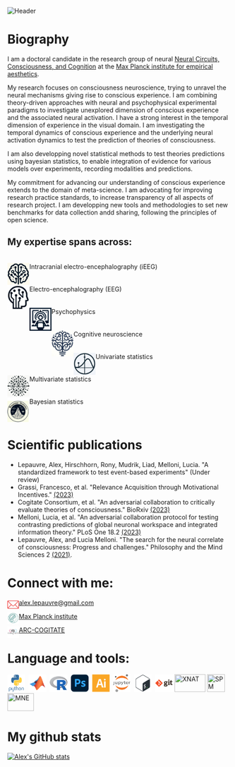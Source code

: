 ![Header](https://github.com/AlexLepauvre/AlexLepauvre/blob/master/logos/banner_github.png)

# Biography
I am a doctoral candidate in the research group of neural [Neural Circuits, Consciousness, and Cognition](https://www.aesthetics.mpg.de/forschung/forschungsgruppe-neural-circuits-consciousness-and-cognition.html) at the [Max Planck institute for empirical aesthetics](https://www.aesthetics.mpg.de). 

My research focuses on consciousness neuroscience, trying to unravel the neural mechanisms giving rise to conscious experience. I am combining theory-driven approaches with neural and psychophysical experimental paradigms to investigate unexplored dimension of conscious experience and the associated neural activation. I have a strong interest in the temporal dimension of experience in the visual domain. I am investigating the temporal dynamics of conscious experience and the underlying neural activation dynamics to test the prediction of theories of consciousness. 

I am also developping novel statistical methods to test theories predictions using bayesian statistics, to enable integration of evidence for various models over experiments, recording modalities and predictions. 

My commitment for advancing our understanding of conscious experience extends to the domain of meta-science. I am advocating for improving research practice standards, to increase transparency of all aspects of research project. I am developping new tools and methodologies to set new benchmarks for data collection andd sharing, following the principles of open science. 

## My expertise spans across:
<br>
<img align="left" alt="email" width="50px"  src="./assets/logos/ieeg.jpg"/> Intracranial electro-encephalography (iEEG) 
<br>
<br>
<br>
<img align="left" alt="email" width="50px"  src="./assets/logos/eeg.jpg"/> Electro-encephalography (EEG)
<br>
<br>
<br>
<img align="left" alt="email" width="50px"  src="./assets/logos/psychophysic.jpg"/> Psychophysics
<br>
<br>
<br>
<img align="left" alt="email" width="50px"  src="./assets/logos/cognitive.jpg"/> Cognitive neuroscience
<br>
<br>
<br>
<img align="left" alt="email" width="50px"  src="./assets/logos/univariate.jpg"/> Univariate statistics
<br>
<br>
<br>
<img align="left" alt="email" width="50px"  src="./assets/logos/multivariate.jpg"/> Multivariate statistics
<br>
<br>
<br>
<img align="left" alt="email" width="50px"  src="./assets/logos/bayesian.jpg"/> Bayesian statistics
<br>
<br>
<br>

# Scientific publications
- Lepauvre, Alex, Hirschhorn, Rony, Mudrik, Liad, Melloni, Lucia. "A standardized framework to test event-based experiments" (Under review)
- Grassi, Francesco, et al. "Relevance Acquisition through Motivational Incentives." [(2023)](https://osf.io/preprints/psyarxiv/3gvm6)
- Cogitate Consortium, et al. "An adversarial collaboration to critically evaluate theories of consciousness." BioRxiv [(2023)](https://www.biorxiv.org/content/10.1101/2023.06.23.546249v1)
- Melloni, Lucia, et al. "An adversarial collaboration protocol for testing contrasting predictions of global neuronal workspace and integrated information theory." PLoS One 18.2 [(2023)](https://journals.plos.org/plosone/article?id=10.1371/journal.pone.0268577)
- Lepauvre, Alex, and Lucia Melloni. "The search for the neural correlate of consciousness: Progress and challenges." Philosophy and the Mind Sciences 2 [(2021)](https://philosophymindscience.org/index.php/phimisci/article/view/9151).



# Connect with me:
alex.lepauvre@gmail.com<img align="left" alt="email" width="26px"  src="./assets/logos/emailLogo.jpg"/>

<img align="left" alt="email" width="26px"  src="./assets/logos/MPI_logo.jpg"/>[Max Planck institute](https://www.aesthetics.mpg.de/en/the-institute/people/alex-lepauvre.html)

<img align="left" alt="email" width="26px"  src="./assets/logos/cogitate-logo.jpg"/>[ARC-COGITATE](https://www.arc-cogitate.com/alex-lepauvre)

# Language and tools:
<div>
  <img src="https://github.com/devicons/devicon/blob/master/icons/python/python-original-wordmark.svg" title="Python" alt="Python" width="40" height="40"/>&nbsp;
  <img src="https://github.com/devicons/devicon/blob/master/icons/matlab/matlab-original.svg" title="Matlab" alt="Matlab" width="40" height="40"/>&nbsp;
  <img src="https://github.com/devicons/devicon/blob/master/icons/r/r-original.svg" title="R" alt="R" width="40" height="40"/>&nbsp;
  <img src="https://github.com/devicons/devicon/blob/master/icons/photoshop/photoshop-original.svg" title="Photoshop" alt="Photoshop" width="40" height="40"/>&nbsp;
  <img src="https://github.com/devicons/devicon/blob/master/icons/illustrator/illustrator-plain.svg" title="Illustrator" alt="Illustrator" width="40" height="40"/>&nbsp;
  <img src="https://github.com/devicons/devicon/blob/master/icons/jupyter/jupyter-original-wordmark.svg" title="Jupyter" alt="Jupyter " width="40" height="40"/>&nbsp;
  <img src="https://github.com/devicons/devicon/blob/master/icons/bash/bash-original.svg"  title="bash" alt="bash" width="40" height="40"/>&nbsp;
  <img src="https://github.com/devicons/devicon/blob/master/icons/git/git-original-wordmark.svg" title="Git" **alt="Git" width="40" height="40"/>
  <img src="https://github.com/AlexLepauvre/AlexLepauvre/blob/master/logos/XNAT.png" title="XNAT" **alt="XNAT" width="70" height="40"/>
  <img src="https://github.com/AlexLepauvre/AlexLepauvre/blob/master/logos/spm12_logo.webp" title="SPM" **alt="SPM" width="40" height="40"/>
  <img src="https://github.com/AlexLepauvre/AlexLepauvre/blob/master/logos/mne-python.png" title="MNE" **alt="MNE" width="60" height="40"/>
</div>


# My github stats
[![Alex's GitHub stats](https://github-readme-stats.vercel.app/api?username=AlexLepauvre)](https://github.com/AlexLepauvre/github-readme-stats)
